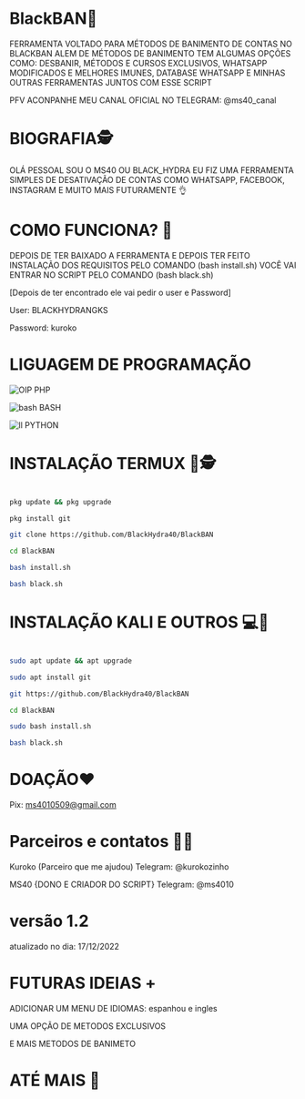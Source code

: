 # BlackBAN🚫
FERRAMENTA VOLTADO PARA MÉTODOS DE BANIMENTO DE CONTAS 
NO BLACKBAN ALEM DE MÉTODOS DE BANIMENTO TEM ALGUMAS OPÇÕES COMO:
DESBANIR, MÉTODOS E CURSOS EXCLUSIVOS, WHATSAPP MODIFICADOS E MELHORES
IMUNES, DATABASE WHATSAPP E MINHAS OUTRAS FERRAMENTAS JUNTOS COM ESSE SCRIPT

PFV ACONPANHE MEU CANAL OFICIAL NO TELEGRAM: @ms40_canal

# BIOGRAFIA🕵
OLÁ PESSOAL SOU O MS40 OU BLACK_HYDRA EU FIZ 
UMA FERRAMENTA SIMPLES DE DESATIVAÇÃO DE CONTAS 
COMO WHATSAPP, FACEBOOK, INSTAGRAM E MUITO MAIS 
FUTURAMENTE 👌

# COMO FUNCIONA? 🤔
DEPOIS DE TER BAIXADO A FERRAMENTA 
E DEPOIS TER FEITO INSTALAÇÃO DOS REQUISITOS 
PELO COMANDO (bash install.sh) VOCÊ VAI ENTRAR 
NO SCRIPT PELO COMANDO (bash black.sh)

[Depois de ter encontrado ele vai pedir o user e
Password]

User: BLACKHYDRANGKS 

Password: kuroko 

# LIGUAGEM DE PROGRAMAÇÃO
   ![OIP ](https://user-images.githubusercontent.com/112259891/194378304-1db40b74-2631-486d-8de2-64a87a75cc43.png) PHP


   ![bash ](https://user-images.githubusercontent.com/112259891/194378886-94d84ded-f3b6-42f0-9901-9bfd3c56dea8.png) BASH

   ![ll ](https://user-images.githubusercontent.com/112259891/194379252-f6fab910-d0f6-4005-b3de-bfe56ec49a80.png) PYTHON

# INSTALAÇÃO TERMUX 📱🕵

```bash

pkg update && pkg upgrade 

pkg install git 

git clone https://github.com/BlackHydra40/BlackBAN

cd BlackBAN

bash install.sh 

bash black.sh 

```

# INSTALAÇÃO KALI E OUTROS 💻🥷

```bash

sudo apt update && apt upgrade 

sudo apt install git 

git https://github.com/BlackHydra40/BlackBAN

cd BlackBAN

sudo bash install.sh 

bash black.sh 

```

# DOAÇÃO❤

Pix:
ms4010509@gmail.com 

# Parceiros e contatos 🤜🤛

Kuroko (Parceiro que me ajudou)
Telegram: @kurokozinho 

MS40 {DONO E CRIADOR DO SCRIPT}
Telegram: @ms4010

# versão 1.2
atualizado no dia: 17/12/2022

# FUTURAS IDEIAS +
ADICIONAR UM MENU DE IDIOMAS: espanhou e ingles

UMA OPÇÃO DE METODOS EXCLUSIVOS

E MAIS METODOS DE BANIMETO

# ATÉ MAIS 🤩





 
